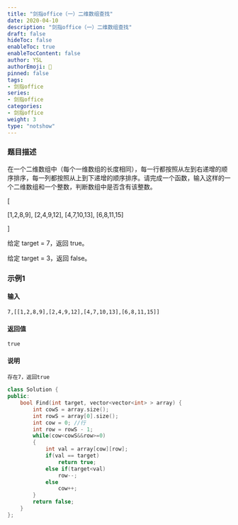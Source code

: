 ```yaml
---
title: "剑指office（一）二维数组查找"
date: 2020-04-10
description: "剑指office（一）二维数组查找"
draft: false
hideToc: false
enableToc: true
enableTocContent: false
author: YSL
authorEmoji: 🎅
pinned: false
tags:
- 剑指office
series:
- 剑指office
categories:
- 剑指office
weight: 3
type: "notshow"
---
```


### 题目描述

在一个二维数组中（每个一维数组的长度相同），每一行都按照从左到右递增的顺序排序，每一列都按照从上到下递增的顺序排序。请完成一个函数，输入这样的一个二维数组和一个整数，判断数组中是否含有该整数。 

[ 

 [1,2,8,9],
 [2,4,9,12],
 [4,7,10,13],
 [6,8,11,15]

] 

给定 target = 7，返回 true。 

给定 target = 3，返回 false。 

### 示例1

#### 输入

```
7,[[1,2,8,9],[2,4,9,12],[4,7,10,13],[6,8,11,15]]
```

#### 返回值

```
true
```

#### 说明

```
存在7，返回true
```

```C++
class Solution {
public:
    bool Find(int target, vector<vector<int> > array) {
        int cowS = array.size();
        int rowS = array[0].size();
        int cow = 0; //行
        int row = rowS - 1;
        while(cow<cowS&&row>=0)
        {
            int val = array[cow][row];
            if(val == target)
                return true;
            else if(target<val)
                row--;
            else
                cow++;
        }
        return false;
    }
};
```